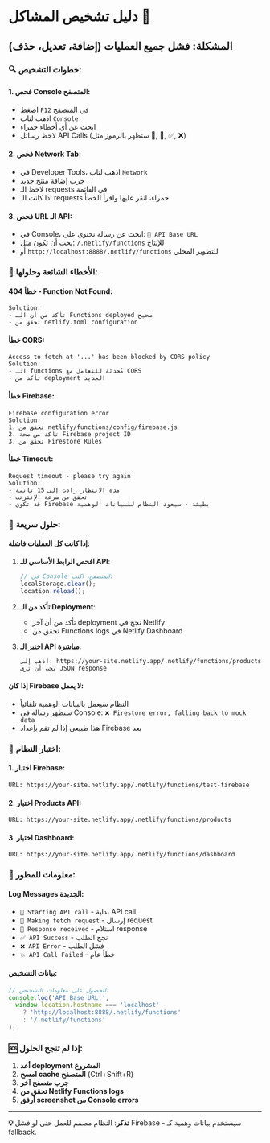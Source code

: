 # دليل تشخيص المشاكل 🔧

## المشكلة: فشل جميع العمليات (إضافة، تعديل، حذف)

### 🔍 خطوات التشخيص:

#### 1. **فحص Console المتصفح**:
- اضغط `F12` في المتصفح
- اذهب لتاب `Console`
- ابحث عن أي أخطاء حمراء
- لاحظ رسائل API Calls (ستظهر بالرموز مثل 🚀, 📡, ✅, ❌)

#### 2. **فحص Network Tab**:
- في Developer Tools، اذهب لتاب `Network`
- جرب إضافة منتج جديد
- لاحظ الـ requests في القائمة
- اذا كانت الـ requests حمراء، انقر عليها واقرأ الخطأ

#### 3. **فحص URL الـ API**:
- في Console، ابحث عن رسالة تحتوي على: `🔗 API Base URL`
- يجب أن تكون مثل: `/.netlify/functions` للإنتاج
- أو `http://localhost:8888/.netlify/functions` للتطوير المحلي

### 🚨 الأخطاء الشائعة وحلولها:

#### **خطأ 404 - Function Not Found**:
```
Solution: 
- تأكد من أن الـ Functions deployed صحيح
- تحقق من netlify.toml configuration
```

#### **خطأ CORS**:
```
Access to fetch at '...' has been blocked by CORS policy
Solution:
- الـ functions مُحدثة للتعامل مع CORS
- تأكد من deployment الجديد
```

#### **خطأ Firebase**:
```
Firebase configuration error
Solution:
1. تحقق من netlify/functions/config/firebase.js
2. تأكد من صحة Firebase project ID
3. تحقق من Firestore Rules
```

#### **خطأ Timeout**:
```
Request timeout - please try again
Solution:
- مدة الانتظار زادت إلى 15 ثانية
- تحقق من سرعة الإنترنت
- قد تكون Firebase بطيئة - سيعود النظام للبيانات الوهمية
```

### 🔧 حلول سريعة:

#### **إذا كانت كل العمليات فاشلة**:
1. **افحص الرابط الأساسي للـ API**:
   ```javascript
   // في Console المتصفح، اكتب:
   localStorage.clear();
   location.reload();
   ```

2. **تأكد من الـ Deployment**:
   - تأكد من أن آخر deployment نجح في Netlify
   - تحقق من Functions logs في Netlify Dashboard

3. **اختبر الـ API مباشرة**:
   ```
   اذهب إلى: https://your-site.netlify.app/.netlify/functions/products
   يجب أن ترى JSON response
   ```

#### **إذا كان Firebase لا يعمل**:
- النظام سيعمل بالبيانات الوهمية تلقائياً
- ستظهر رسالة في Console: `❌ Firestore error, falling back to mock data`
- هذا طبيعي إذا لم تقم بإعداد Firebase بعد

### 🧪 اختبار النظام:

#### **1. اختبار Firebase**:
```
URL: https://your-site.netlify.app/.netlify/functions/test-firebase
```

#### **2. اختبار Products API**:
```
URL: https://your-site.netlify.app/.netlify/functions/products
```

#### **3. اختبار Dashboard**:
```
URL: https://your-site.netlify.app/.netlify/functions/dashboard
```

### 📝 معلومات للمطور:

#### **Log Messages الجديدة**:
- `🚀 Starting API call` - بداية API call
- `📡 Making fetch request` - إرسال request
- `📩 Response received` - استلام response
- `✅ API Success` - نجح الطلب
- `❌ API Error` - فشل الطلب
- `💥 API Call Failed` - خطأ عام

#### **بيانات التشخيص**:
```javascript
// للحصول على معلومات التشخيص:
console.log('API Base URL:', 
  window.location.hostname === 'localhost' 
    ? 'http://localhost:8888/.netlify/functions'
    : '/.netlify/functions'
);
```

### 🆘 إذا لم تنجح الحلول:

1. **أعد deployment المشروع**
2. **امسح cache المتصفح** (Ctrl+Shift+R)
3. **جرب متصفح آخر**
4. **تحقق من Netlify Functions logs**
5. **أرفق screenshot من Console errors**

---

**💡 تذكر**: النظام مصمم للعمل حتى لو فشل Firebase - سيستخدم بيانات وهمية كـ fallback. 